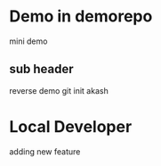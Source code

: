 # Demo in demorepo
mini demo
## sub header
reverse demo
git init akash

# Local Developer
 adding new feature
 